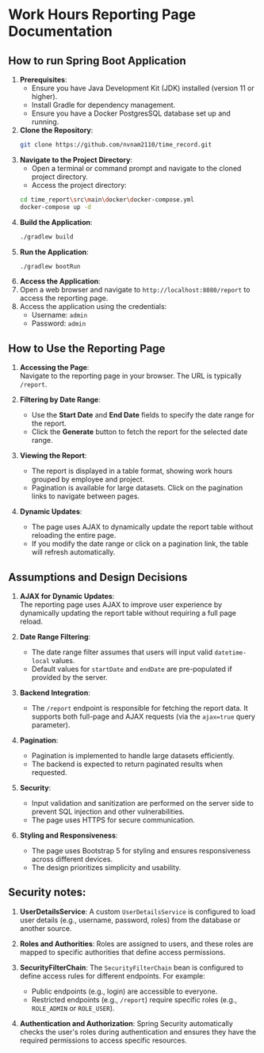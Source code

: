 # Work Hours Reporting Page Documentation

## How to run Spring Boot Application
1. **Prerequisites**:
   - Ensure you have Java Development Kit (JDK) installed (version 11 or higher).
   - Install Gradle for dependency management.
   - Ensure you have a Docker PostgresSQL database set up and running.
2. **Clone the Repository**:
   ```bash
   git clone https://github.com/nvnam2110/time_record.git
   ```
3. **Navigate to the Project Directory**:
   - Open a terminal or command prompt and navigate to the cloned project directory.
   - Access the project directory:
   ```bash 
   cd time_report\src\main\docker\docker-compose.yml
   docker-compose up -d
   ```
4. **Build the Application**:
    ```bash
    ./gradlew build
    ```
5. **Run the Application**:
    ```bash
    ./gradlew bootRun 
    ```
6. **Access the Application**:
7. Open a web browser and navigate to `http://localhost:8080/report` to access the reporting page.
8. Access the application using the credentials:
   - Username: `admin`
   - Password: `admin`

## How to Use the Reporting Page

1. **Accessing the Page**:  
   Navigate to the reporting page in your browser. The URL is typically `/report`.

2. **Filtering by Date Range**:
   - Use the **Start Date** and **End Date** fields to specify the date range for the report.
   - Click the **Generate** button to fetch the report for the selected date range.

3. **Viewing the Report**:
   - The report is displayed in a table format, showing work hours grouped by employee and project.
   - Pagination is available for large datasets. Click on the pagination links to navigate between pages.

4. **Dynamic Updates**:
   - The page uses AJAX to dynamically update the report table without reloading the entire page.
   - If you modify the date range or click on a pagination link, the table will refresh automatically.

## Assumptions and Design Decisions

1. **AJAX for Dynamic Updates**:  
   The reporting page uses AJAX to improve user experience by dynamically updating the report table without requiring a full page reload.

2. **Date Range Filtering**:
   - The date range filter assumes that users will input valid `datetime-local` values.
   - Default values for `startDate` and `endDate` are pre-populated if provided by the server.

3. **Backend Integration**:
   - The `/report` endpoint is responsible for fetching the report data. It supports both full-page and AJAX requests (via the `ajax=true` query parameter).

4. **Pagination**:
   - Pagination is implemented to handle large datasets efficiently.
   - The backend is expected to return paginated results when requested.

5. **Security**:
   - Input validation and sanitization are performed on the server side to prevent SQL injection and other vulnerabilities.
   - The page uses HTTPS for secure communication.

6. **Styling and Responsiveness**:
   - The page uses Bootstrap 5 for styling and ensures responsiveness across different devices.
   - The design prioritizes simplicity and usability.

## Security notes:

1. **UserDetailsService**: A custom `UserDetailsService` is configured to load user details (e.g., username, password, roles) from the database or another source.

2. **Roles and Authorities**: Roles are assigned to users, and these roles are mapped to specific authorities that define access permissions.

3. **SecurityFilterChain**: The `SecurityFilterChain` bean is configured to define access rules for different endpoints. For example:
   - Public endpoints (e.g., login) are accessible to everyone.
   - Restricted endpoints (e.g., `/report`) require specific roles (e.g., `ROLE_ADMIN` or `ROLE_USER`).

5. **Authentication and Authorization**: Spring Security automatically checks the user's roles during authentication and ensures they have the required permissions to access specific resources.
